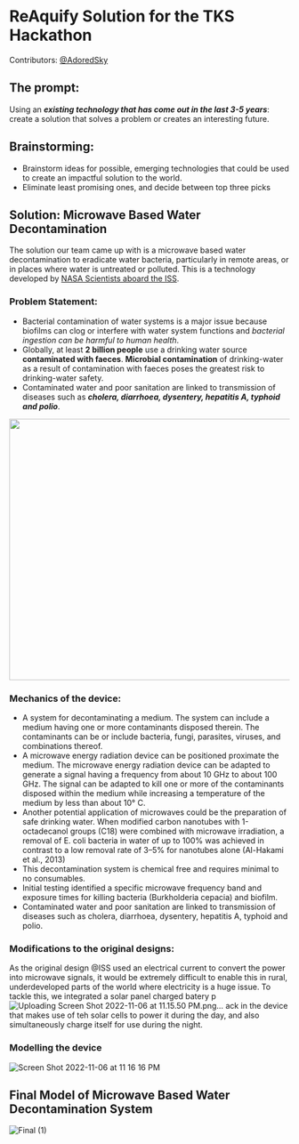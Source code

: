 # ReAquify Solution for the TKS Hackathon

Contributors: [@AdoredSky](https://github.com/SJ3357208)

## The prompt:
Using an *__existing technology that has come out in the last 3-5 years__*: create a solution that solves a problem or creates an interesting future.

## Brainstorming:
- Brainstorm ideas for possible, emerging technologies that could be used to create an impactful solution to the world.
- Eliminate least promising ones, and decide between top three picks

## Solution: Microwave Based Water Decontamination
The solution our team came up with is a microwave based water decontamination to eradicate water bacteria, particularly in remote areas, or in places where water is untreated or polluted.
This is a technology developed by [NASA Scientists aboard the ISS](https://technology.nasa.gov/patent/MSC-TOPS-53).

### Problem Statement:
- Bacterial contamination of water systems is a major issue because biofilms can clog or interfere with water system functions and _bacterial ingestion can be harmful to human health_. 
- Globally, at least __2 billion people__ use a drinking water source __contaminated with faeces__. __Microbial contamination__ of drinking-water as a result of contamination with faeces poses the greatest risk to drinking-water safety.
- Contaminated water and poor sanitation are linked to transmission of diseases such as *__cholera, diarrhoea, dysentery, hepatitis A, typhoid and polio__*.

<a href="url"><img src="https://user-images.githubusercontent.com/68309049/200192579-8a1ebd4e-f5a2-45ad-b794-d261d290ff94.jpeg" align="center" height="470" width="550" ></a>


### Mechanics of the device:
- A system for decontaminating a medium. The system can include a medium having one or more contaminants disposed therein. The contaminants can be or include bacteria, fungi, parasites, viruses, and combinations thereof. 
- A microwave energy radiation device can be positioned proximate the medium. The microwave energy radiation device can be adapted to generate a signal having a frequency from about 10 GHz to about 100 GHz. The signal can be adapted to kill one or more of the contaminants disposed within the medium while increasing a temperature of the medium by less than about 10° C.
- Another potential application of microwaves could be the preparation of safe drinking water. When modified carbon nanotubes with 1-octadecanol groups (C18) were combined with microwave irradiation, a removal of E. coli bacteria in water of up to 100% was achieved in contrast to a low removal rate of 3–5% for nanotubes alone (Al-Hakami et al., 2013)
- This decontamination system is chemical free and requires minimal to no consumables. 
- Initial testing identified a specific microwave frequency band and exposure times for killing bacteria (Burkholderia cepacia) and biofilm.
- Contaminated water and poor sanitation are linked to transmission of diseases such as cholera, diarrhoea, dysentery, hepatitis A, typhoid and polio.

### Modifications to the original designs:
As the original design @ISS used an electrical current to convert the power into microwave signals, it would be extremely difficult to enable this in rural, underdeveloped parts of the world where electricity is a huge issue.
To tackle this, we integrated a solar panel charged batery p![Uploading Screen Shot 2022-11-06 at 11.15.50 PM.png…]()
ack in the device that makes use of teh solar cells to power it during the day, and also simultaneously charge itself for use during the night.

### Modelling the device
![Screen Shot 2022-11-06 at 11 16 16 PM](https://user-images.githubusercontent.com/68309049/200192955-ba424419-1174-4028-9adf-f06fecf6b1a3.png)

## Final Model of Microwave Based Water Decontamination System
![Final (1)](https://user-images.githubusercontent.com/68309049/200340604-dcda69f9-5580-4d64-9db6-06c65b23ba72.gif)

